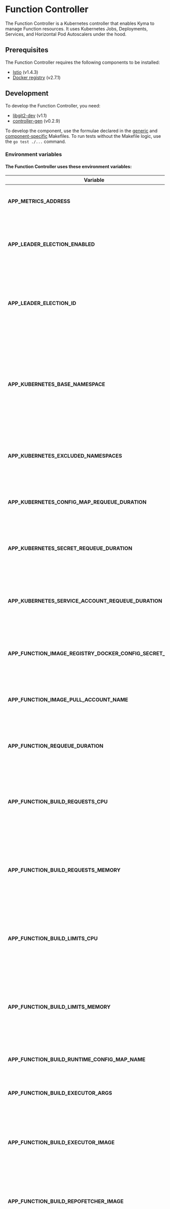 # Function Controller

The Function Controller is a Kubernetes controller that enables Kyma to manage Function resources. It uses Kubernetes Jobs, Deployments, Services, and Horizontal Pod Autoscalers under the hood.

## Prerequisites

The Function Controller requires the following components to be installed:

- [Istio](https://github.com/istio/istio/releases) (v1.4.3)
- [Docker registry](https://github.com/docker/distribution) (v2.7.1)

## Development

To develop the Function Controller, you need:
- [libgit2-dev](https://libgit2.org/) (v1.1)
- [controller-gen](https://github.com/kubernetes-sigs/controller-tools/tree/master/cmd/controller-gen) (v0.2.9)

To develop the component, use the formulae declared in the [generic](/common/makefiles/generic-make-go.mk) and [component-specific](./Makefile) Makefiles. To run tests without the Makefile logic, use the `go test ./...` command.

### Environment variables

#### The Function Controller uses these environment variables:

| Variable                                                  | Description                                                                                                                                                                                                                                                                                                  | Default value                                                                                                                                            |
| --------------------------------------------------------- | ------------------------------------------------------------------------------------------------------------------------------------------------------------------------------------------------------------------------------------------------------------------------------------------------------------ | -------------------------------------------------------------------------------------------------------------------------------------------------------- |
| **APP_METRICS_ADDRESS**                                   | Address on which controller metrics are exposed                                                                                                                                                                                                                                                              | `:8080`                                                                                                                                                  |
| **APP_LEADER_ELECTION_ENABLED**                           | Field that enables one instance of the Function Controller to manage the traffic among all instances                                                                                                                                                                                                         | `false`                                                                                                                                                  |
| **APP_LEADER_ELECTION_ID**                                | Name of the Config Map that specifies the main instance of the Function Controller that manages the traffic among all instances                                                                                                                                                                               | `serverless-controller-leader-election-helper`                                                                                                           |
| **APP_KUBERNETES_BASE_NAMESPACE**                         | Name of the Namespace with the serverless configuration (such as runtime, Secret and service account for the Docker registry) propagated to other Namespaces                                                                                                                                                 | `kyma-system`                                                                                                                                            |
| **APP_KUBERNETES_EXCLUDED_NAMESPACES**                    | List of Namespaces to which serverless configuration is not propagated                                                                                                                                                                                                                                       | `istio-system,knative-eventing,kube-node-lease,kube-public,kube-system,kyma-installer,kyma-integration,kyma-system,natss,compass-system` |
| **APP_KUBERNETES_CONFIG_MAP_REQUEUE_DURATION**            | Period of time after which the Config Map Controller refreshes the status of a Config Map                                                                                                                                                                                                                      | `1m`                                                                                                                                                     |
| **APP_KUBERNETES_SECRET_REQUEUE_DURATION**                | Period of time after which the Secret Controller refreshes the status of a Secret                                                                                                                                                                                                                            | `1m`                                                                                                                                                     |
| **APP_KUBERNETES_SERVICE_ACCOUNT_REQUEUE_DURATION**       | Period of time after which the Service Account Controller refreshes the status of a Service Account                                                                                                                                                                                                            | `1m`                                                                                                                                                     |
| **APP_FUNCTION_IMAGE_REGISTRY_DOCKER_CONFIG_SECRET_NAME** | Name of the secret that contains hashed credentials to the Docker registry                                                                                                                                                                                                                                   | `serverless-image-pull-secret`                                                                                                                           |
| **APP_FUNCTION_IMAGE_PULL_ACCOUNT_NAME**                  | Name of the service account that contains credentials to the Docker registry                                                                                                                                                                                                                                 | `serverless`                                                                                                                                             |
| **APP_FUNCTION_REQUEUE_DURATION**                         | Period of time after which the Function Controller refreshes the status of a Function CR                                                                                                                                                                                                                     | `1m`                                                                                                                                                     |
| **APP_FUNCTION_BUILD_REQUESTS_CPU**                       | Minimum amount of CPU assigned to the Job to build a Function image. See [this](https://kubernetes.io/docs/concepts/configuration/manage-compute-resources-container/#meaning-of-cpu) document for available values.                                                                                         | `350m`                                                                                                                                                   |
| **APP_FUNCTION_BUILD_REQUESTS_MEMORY**                    | Minimum amount of memory assigned to the Job to build a Function image. See [this](https://kubernetes.io/docs/concepts/configuration/manage-compute-resources-container/#meaning-of-cpu) document for available values.                                                                                      | `750mi`                                                                                                                                                  |
| **APP_FUNCTION_BUILD_LIMITS_CPU**                         | Maximum amount of CPU assigned to the Job to build a Function image. See [this](https://kubernetes.io/docs/concepts/configuration/manage-compute-resources-container/#meaning-of-cpu) document for available values.                                                                                         | `1`                                                                                                                                                      |
| **APP_FUNCTION_BUILD_LIMITS_MEMORY**                      | Maximum amount of memory assigned to the Job to build a Function image. See [this](https://kubernetes.io/docs/concepts/configuration/manage-compute-resources-container/#meaning-of-cpu) document for available values.                                                                                      | `1Gi`                                                                                                                                                    |
| **APP_FUNCTION_BUILD_RUNTIME_CONFIG_MAP_NAME**            | Name of the Config Map that contains the runtime definition                                                                                                                                                                                                                                                   | `dockerfile-nodejs-12`                                                                                                                                   |
| **APP_FUNCTION_BUILD_EXECUTOR_ARGS**                      | List of arguments passed to the Kaniko executor                                                                                                                                                                                                                                                              | `--insecure,--skip-tls-verify,--skip-unused-stages,--log-format=text,--cache=true`                                                                       |
| **APP_FUNCTION_BUILD_EXECUTOR_IMAGE**                     | Full name of the Kaniko executor image used for building Function images and pushing them to the Docker registry                                                                                                                                                                                             | `gcr.io/kaniko-project/executor:v0.22.0`                                                                                                                 |
| **APP_FUNCTION_BUILD_REPOFETCHER_IMAGE**                  | Full name of the Repo-Fetcher init container used for cloning repository for the Kaniko executor                                                                                                                                                                                                             | `eu.gcr.io/kyma-project/function-build-init:305bee60`                                                                                                    |
| **APP_FUNCTION_BUILD_MAX_SIMULTANEOUS_JOBS**              | Maximum number of build jobs running simultaneously                                                                                                                                                                                                                                                            | `5`                                                                                                                                                      |
| **APP_FUNCTION_DOCKER_INTERNAL_SERVER_ADDRESS**           | Internal server address of the Docker registry                                                                                                                                                                                                                                                               | `serverless-docker-registry.kyma-system.svc.cluster.local:5000`                                                                                          |
| **APP_FUNCTION_DOCKER_REGISTRY_ADDRESS**                  | External address of the Docker registry                                                                                                                                                                                                                                                                      | `registry.kyma.local`                                                                                                                                    |
| **APP_FUNCTION_TARGET_CPU_UTILIZATION_PERCENTAGE**        | Average CPU usage of all the Pods in a given Deployment. It is represented as a percentage of the overall requested CPU. If the CPU consumption is higher or lower than this limit, Horizontal Pod Autoscaler (HPA) scales the Deployment and increases or decreases the number of Pod replicas accordingly. | `50`                                                                                                                                                     |

#### The Webhook uses these environment variables:

| Variable                                  | Description                                                                               | Default value        |
| ----------------------------------------- | ----------------------------------------------------------------------------------------- | -------------------- |
| **SYSTEM_NAMESPACE**                      | Namespace which contains the Service Account and the Secret                               | `kyma-system`        |
| **WEBHOOK_SERVICE_NAME**                  | Name of the Service Account which is used by the webhook server                           | `serverless-webhook` |
| **WEBHOOK_SECRET_NAME**                   | Name of the Secret which contains the certificate is used to register the webhook server  | `serverless-webhook` |
| **WEBHOOK_PORT**                          | Port on which the webhook server are exposed                                              | `8443`               |
| **WEBHOOK_VALIDATION_MIN_REQUEST_CPU**    | Minimum amount of requested the limits and requests CPU to pass through the validation    | `10m`                |
| **WEBHOOK_VALIDATION_MIN_REQUEST_MEMORY** | Minimum amount of requested the limits and requests memory to pass through the validation | `16Mi`               |
| **WEBHOOK_VALIDATION_MIN_REPLICAS_VALUE** | Minimum amount of replicas to pass through the validation                                 | `1`                  |
| **WEBHOOK_VALIDATION_RESERVED_ENVS**      | List of reserved envs                                                                     | `{}`                 |
| **WEBHOOK_DEFAULTING_REQUEST_CPU**        | Value of the request CPU which webhook should set if origin equals null                   | `50m`                |
| **WEBHOOK_DEFAULTING_REQUEST_MEMORY**     | Value of the request memory which webhook should set if origin equals null                | `64Mi`               |
| **WEBHOOK_DEFAULTING_LIMITS_CPU**         | Value of the limits CPU which webhook should set if origin equals null                    | `100m`               |
| **WEBHOOK_DEFAULTING_LIMITS_MEMORY**      | Value of the limits memory which webhook should set if origin equals null                 | `128Mi`              |
| **WEBHOOK_DEFAULTING_MINREPLICAS**        | Value of the minReplicas which webhook should set if origin equals null                   | `1`                  |
| **WEBHOOK_DEFAULTING_MAXREPLICAS**        | Value of the maxReplicas which webhook should set if origin equals null                   | `1`                  |
| **WEBHOOK_DEFAULTING_RUNTIME**            | Value of the runtime which webhook should set if origin equals null                       | `nodejs14`           |

# Troubleshooting

## How to build and install `libgit2` binary, required by the Function Controller, on macOS

### Symptom

`error: Invalid libgit2 version; this git2go supports libgit2 between vA.B.C and vX.Y.Z`

### Cause

Function Controller tests failing.

### Remedy

1. Navigate to the Function Controller's root directory and verify the version of `git2go`:

   ```bash
   $ cat go.mod | grep git2go
        github.com/libgit2/git2go/v31 v31.4.14
   ```
2. Go to the [git2go page](https://github.com/libgit2/git2go#git2go) to check which version of libgit2 you must use. For example, for libigit2 in version 1.1, use git2go v31.
   
3. Clone the `libgit2` repository:

   ```bash
   git clone https://github.com/libgit2/libgit2.git
   ```
4. Check out the sources. In this example, the sources are for git2go v31:
   ```bash
   git checkout v1.1.0
   ```
5. Build and install:
   ```bash
   cmake -DCMAKE_OSX_ARCHITECTURES="x86_64" .
   make install
   ```
   